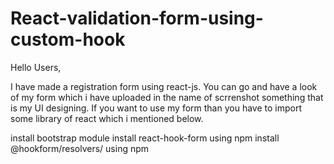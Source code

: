 # React-validation-form-using-custom-hook

Hello Users,

  I have made a registration form using react-js. You can go and have a look of my form which i have uploaded in the name of scrrenshot something that is my UI designing.
  If you want to use my form than you have to import some library of react which i mentioned below.
  
  install bootstrap module
  install react-hook-form using npm
  install @hookform/resolvers/ using npm
